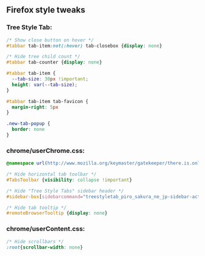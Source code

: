 ## Firefox style tweaks

### Tree Style Tab:

```css
/* Show close button on hover */
#tabbar tab-item:not(:hover) tab-closebox {display: none}

/* Hide tree child count */
#tabbar tab-counter {display: none}

#tabbar tab-item {
  --tab-size: 30px !important;
  height: var(--tab-size);
}

#tabbar tab-item tab-favicon {
  margin-right: 5px
}

.new-tab-popup {
  border: none
}
```

### chrome/userChrome.css:

```css
@namespace url(http://www.mozilla.org/keymaster/gatekeeper/there.is.only.xul);

/* Hide horizontal tab toolbar */
#TabsToolbar {visibility: collapse !important}

/* Hide "Tree Style Tabs" sidebar header */
#sidebar-box[sidebarcommand="treestyletab_piro_sakura_ne_jp-sidebar-action"] #sidebar-header {display: none}

/* Hide tab tooltip */
#remoteBrowserTooltip {display: none}
```

### chrome/userContent.css:

```css
/* Hide scrollbars */
:root{scrollbar-width: none}
```
